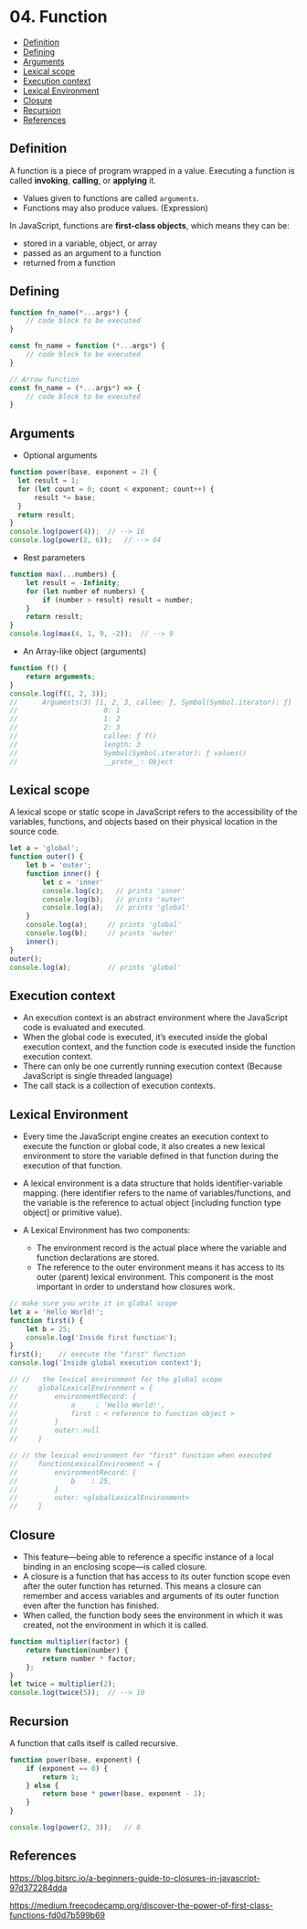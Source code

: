 # 04. Function

 * [Definition](#definition)
 * [Defining](#defining)
 * [Arguments](#arguments)
 * [Lexical scope](#lexical-scope)
 * [Execution context](#execution-context)
 * [Lexical Environment](#lexical-environment)
 * [Closure](#closure)
 * [Recursion](#recursion)
 * [References](#references)

## Definition
A function is a piece of program wrapped in a value.
Executing a function is called **invoking**, **calling**, or **applying** it.
- Values given to functions are called `arguments`.
- Functions may also produce values. (Expression)

In JavaScript, functions are **first-class objects**, which means they can be:
-   stored in a variable, object, or array
-   passed as an argument to a function
-   returned from a function

## Defining
```js
function fn_name(*...args*) {
    // code block to be executed
}

const fn_name = function (*...args*) {
    // code block to be executed
}

// Arrow function
const fn_name = (*...args*) => {
    // code block to be executed
}
```

## Arguments
-   Optional arguments
  ```js
function power(base, exponent = 2) {
    let result = 1;
    for (let count = 0; count < exponent; count++) {
        result *= base;
    }
    return result;
}
console.log(power(4));  // --> 16
console.log(power(2, 6));   // --> 64
```

-   Rest parameters
```js
function max(...numbers) {
    let result = -Infinity;
    for (let number of numbers) {
        if (number > result) result = number;
    }
    return result;
}
console.log(max(4, 1, 9, -2));  // --> 9
```

- An Array-like object (arguments)
```js
function f() {
    return arguments;
}
console.log(f(1, 2, 3));
//      Arguments(3) [1, 2, 3, callee: ƒ, Symbol(Symbol.iterator): ƒ]
//                     0: 1
//                     1: 2
//                     2: 3
//                     callee: ƒ f()
//                     length: 3
//                     Symbol(Symbol.iterator): ƒ values()
//                     __proto__: Object
```
## Lexical scope
A lexical scope or static scope in JavaScript refers to the accessibility of the variables, functions, and objects based on their physical location in the source code.
```js
let a = 'global';
function outer() {
    let b = 'outer';
    function inner() {
        let c = 'inner'
        console.log(c);   // prints 'inner'
        console.log(b);   // prints 'outer'
        console.log(a);   // prints 'global'
    }
    console.log(a);     // prints 'global'
    console.log(b);     // prints 'outer'
    inner();
}
outer();
console.log(a);         // prints 'global'
```

## Execution context
- An execution context is an abstract environment where the JavaScript code is evaluated and executed.
- When the global code is executed, it’s executed inside the global execution context,
and the function code is executed inside the function execution context.
- There can only be one currently running execution context (Because JavaScript is single threaded language)
- The call stack is a collection of execution contexts.

## Lexical Environment
- Every time the JavaScript engine creates an execution context to execute the function or global code,
it also creates a new lexical environment to store the variable defined in that function during the execution of that function.

- A lexical environment is a data structure that holds identifier-variable mapping.
(here identifier refers to the name of variables/functions,
and the variable is the reference to actual object [including function type object] or primitive value).

- A Lexical Environment has two components: 
    - The environment record is the actual place where the variable and function declarations are stored.
    - The reference to the outer environment means it has access to its outer (parent) lexical environment.
    This component is the most important in order to understand how closures work.
```js
// make sure you write it in global scope
let a = 'Hello World!';
function first() {
    let b = 25;  
    console.log('Inside first function');
}
first();    // execute the "first" function
console.log('Inside global execution context');

// //   the lexical environment for the global scope
//     globalLexicalEnvironment = {
//         environmentRecord: {
//             a     : 'Hello World!',
//             first : < reference to function object >
//         }
//         outer: null
//     }

// // the lexical environment for "first" function when executed
//     functionLexicalEnvironment = {
//         environmentRecord: {
//             b    : 25,
//         }
//         outer: <globalLexicalEnvironment>
//     }
```

## Closure
- This feature—being able to reference a specific instance of a local binding in an enclosing scope—is called closure.
- A closure is a function that has access to its outer function scope even after the outer function has returned. This means a closure can remember and access variables and arguments of its outer function even after the function has finished.
- When called, the function body sees the environment in which it was created, not the environment in which it is called.

```js
function multiplier(factor) {
    return function(number) {
        return number * factor;
    };
}
let twice = multiplier(2);
console.log(twice(5));  // --> 10
```

## Recursion
A function that calls itself is called recursive.
```js
function power(base, exponent) {
    if (exponent == 0) {
        return 1;
    } else {
        return base * power(base, exponent - 1);
    }
}

console.log(power(2, 3));   // 8
```

## References
https://blog.bitsrc.io/a-beginners-guide-to-closures-in-javascript-97d372284dda

https://medium.freecodecamp.org/discover-the-power-of-first-class-functions-fd0d7b599b69
